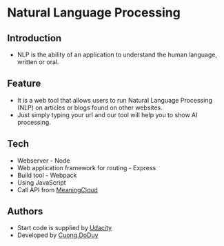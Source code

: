 
# Natural Language Processing




## Introduction

* NLP is the ability of an application to understand the human language, written or oral.
## Feature
* It is a web tool that allows users to run Natural Language Processing (NLP) on articles or blogs found on other websites.
* Just simply typing your url and our tool will help you to show AI processing.
## Tech
* Webserver - Node
* Web application framework for routing - Express
* Build tool - Webpack
* Using JavaScript
* Call API from [MeaningCloud](https://www.meaningcloud.com/)

## Authors
- Start code is supplied by [Udacity](https://github.com/udacity)
- Developed by [Cuong.DoDuy](https://github.com/cuongdoduy)

